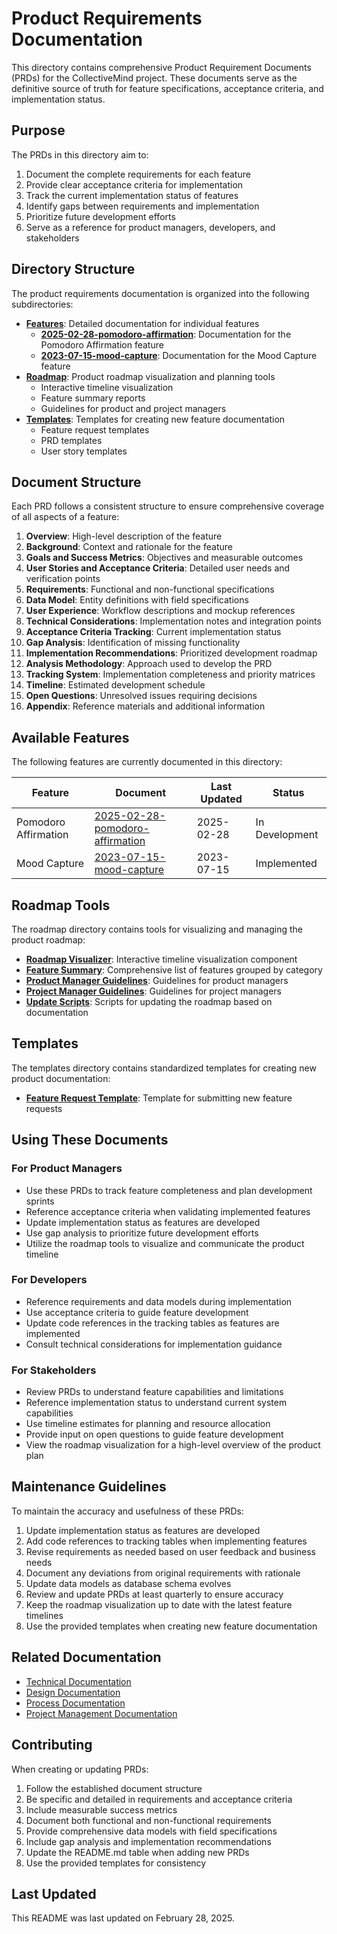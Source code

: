 # Product Requirements Documentation

This directory contains comprehensive Product Requirement Documents (PRDs) for the CollectiveMind project. These documents serve as the definitive source of truth for feature specifications, acceptance criteria, and implementation status.

## Purpose

The PRDs in this directory aim to:

1. Document the complete requirements for each feature
2. Provide clear acceptance criteria for implementation
3. Track the current implementation status of features
4. Identify gaps between requirements and implementation
5. Prioritize future development efforts
6. Serve as a reference for product managers, developers, and stakeholders

## Directory Structure

The product requirements documentation is organized into the following subdirectories:

- **[Features](./features/)**: Detailed documentation for individual features
  - **[2025-02-28-pomodoro-affirmation](./features/2025-02-28-pomodoro-affirmation/)**: Documentation for the Pomodoro Affirmation feature
  - **[2023-07-15-mood-capture](./features/2023-07-15-mood-capture/)**: Documentation for the Mood Capture feature
- **[Roadmap](./roadmap/)**: Product roadmap visualization and planning tools
  - Interactive timeline visualization
  - Feature summary reports
  - Guidelines for product and project managers
- **[Templates](./templates/)**: Templates for creating new feature documentation
  - Feature request templates
  - PRD templates
  - User story templates

## Document Structure

Each PRD follows a consistent structure to ensure comprehensive coverage of all aspects of a feature:

1. **Overview**: High-level description of the feature
2. **Background**: Context and rationale for the feature
3. **Goals and Success Metrics**: Objectives and measurable outcomes
4. **User Stories and Acceptance Criteria**: Detailed user needs and verification points
5. **Requirements**: Functional and non-functional specifications
6. **Data Model**: Entity definitions with field specifications
7. **User Experience**: Workflow descriptions and mockup references
8. **Technical Considerations**: Implementation notes and integration points
9. **Acceptance Criteria Tracking**: Current implementation status
10. **Gap Analysis**: Identification of missing functionality
11. **Implementation Recommendations**: Prioritized development roadmap
12. **Analysis Methodology**: Approach used to develop the PRD
13. **Tracking System**: Implementation completeness and priority matrices
14. **Timeline**: Estimated development schedule
15. **Open Questions**: Unresolved issues requiring decisions
16. **Appendix**: Reference materials and additional information

## Available Features

The following features are currently documented in this directory:

| Feature | Document | Last Updated | Status |
|---------|----------|-------------|--------|
| Pomodoro Affirmation | [2025-02-28-pomodoro-affirmation](./features/2025-02-28-pomodoro-affirmation/) | 2025-02-28 | In Development |
| Mood Capture | [2023-07-15-mood-capture](./features/2023-07-15-mood-capture/) | 2023-07-15 | Implemented |

## Roadmap Tools

The roadmap directory contains tools for visualizing and managing the product roadmap:

- **[Roadmap Visualizer](./roadmap/RoadmapVisualizer.tsx)**: Interactive timeline visualization component
- **[Feature Summary](./roadmap/feature-summary.md)**: Comprehensive list of features grouped by category
- **[Product Manager Guidelines](./roadmap/product-manager-guidelines.md)**: Guidelines for product managers
- **[Project Manager Guidelines](./roadmap/project-manager-guidelines.md)**: Guidelines for project managers
- **[Update Scripts](./roadmap/update-roadmap.js)**: Scripts for updating the roadmap based on documentation

## Templates

The templates directory contains standardized templates for creating new product documentation:

- **[Feature Request Template](./templates/feature-request-template.md)**: Template for submitting new feature requests

## Using These Documents

### For Product Managers
- Use these PRDs to track feature completeness and plan development sprints
- Reference acceptance criteria when validating implemented features
- Update implementation status as features are developed
- Use gap analysis to prioritize future development efforts
- Utilize the roadmap tools to visualize and communicate the product timeline

### For Developers
- Reference requirements and data models during implementation
- Use acceptance criteria to guide feature development
- Update code references in the tracking tables as features are implemented
- Consult technical considerations for implementation guidance

### For Stakeholders
- Review PRDs to understand feature capabilities and limitations
- Reference implementation status to understand current system capabilities
- Use timeline estimates for planning and resource allocation
- Provide input on open questions to guide feature development
- View the roadmap visualization for a high-level overview of the product plan

## Maintenance Guidelines

To maintain the accuracy and usefulness of these PRDs:

1. Update implementation status as features are developed
2. Add code references to tracking tables when implementing features
3. Revise requirements as needed based on user feedback and business needs
4. Document any deviations from original requirements with rationale
5. Update data models as database schema evolves
6. Review and update PRDs at least quarterly to ensure accuracy
7. Keep the roadmap visualization up to date with the latest feature timelines
8. Use the provided templates when creating new feature documentation

## Related Documentation

- [Technical Documentation](../technical/README.md)
- [Design Documentation](../design/README.md)
- [Process Documentation](../process/README.md)
- [Project Management Documentation](../project-management/README.md)

## Contributing

When creating or updating PRDs:

1. Follow the established document structure
2. Be specific and detailed in requirements and acceptance criteria
3. Include measurable success metrics
4. Document both functional and non-functional requirements
5. Provide comprehensive data models with field specifications
6. Include gap analysis and implementation recommendations
7. Update the README.md table when adding new PRDs
8. Use the provided templates for consistency

## Last Updated

This README was last updated on February 28, 2025. 